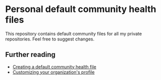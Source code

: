 # Personal default community health files

This repository contains default community files for all my private repositories. Feel free to suggest changes.

## Further reading

- [Creating a default community health file](https://docs.github.com/en/communities/setting-up-your-project-for-healthy-contributions/creating-a-default-community-health-file)
- [Customizing your organization's profile](https://docs.github.com/en/organizations/collaborating-with-groups-in-organizations/customizing-your-organizations-profile)
